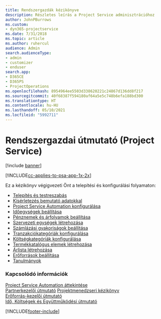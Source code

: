 ```yaml
---
title: Rendszergazdák kézikönyve
description: Részletes leírás a Project Service adminisztrációhoz
author: JohnPBurrows
ms.custom:
- dyn365-projectservice
ms.date: 7/31/2018
ms.topic: article
ms.author: ruhercul
audience: Admin
search.audienceType:
- admin
- customizer
- enduser
search.app:
- D365CE
- D365PS
- ProjectOperations
ms.openlocfilehash: 8954964ee5503d338620221c24867d136dd8f217
ms.sourcegitcommit: 40f68387f594180af64a5e5c748b6efa188bd300
ms.translationtype: HT
ms.contentlocale: hu-HU
ms.lasthandoff: 05/10/2021
ms.locfileid: "5992711"
---
```

# <a name="administrator-guide-project-service"></a>Rendszergazdai útmutató (Project Service)

[!include [banner](../includes/psa-now-project-operations.md)]

[!INCLUDE[cc-applies-to-psa-app-1x-2x](../includes/cc-applies-to-psa-app-1x-2x.md)]

Ez a kézikönyv végigvezeti Önt a telepítési és konfigurálási folyamaton:  
  
- [Telepítés és testreszabás](install-customize.md)
- [Kísérletezés bemutató adatokkal](use-demo-data.md)
- [Project Service Automation konfigurálása](configure.md)
- [Időegységek beállítása](set-up-time-units.md)
- [Pénznemek és árfolyamok beállítása](set-up-currencies-exchange-rates.md)
- [Szervezeti egységek létrehozása](create-organizational-units.md)
- [Számlázási gyakoriságok beállítása](set-up-invoice-frequencies.md)
- [Tranzakciókategóriák konfigurálása](configure-transaction-categories.md)
- [Költségkategóriák konfigurálása](configure-expense-categories.md)
- [Termékkatalógus elemek létrehozása](create-product-catalog-items.md)
- [Árlista létrehozása](create-price-list.md)
- [Erőforrások beállítása](set-up-resources.md)
- [Tanulmányok](white-papers.md)
  
### <a name="see-also"></a>Kapcsolódó információk  
 [Project Service Automation áttekintése](../psa/overview.md)    
 [Partnerkezelői útmutató](../psa/account-manager-guide.md) [Projektmenedzseri kézikönyv](../psa/project-manager-guide.md)   
 [Erőforrás-kezelői útmutató](../psa/resource-manager-guide.md)   
 [Idő, Költségek és Együttműködési útmutató](../psa/time-expense-collaboration-guide.md)


[!INCLUDE[footer-include](../includes/footer-banner.md)]